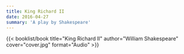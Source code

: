 ```yaml
---
title: King Richard II
date: 2016-04-27
summary: 'A play by Shakespeare'
---
```


{{< booklist/book
title="King Richard II"
author="William Shakespeare"
cover="cover.jpg"
format="Audio" >}}
